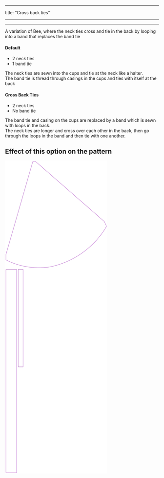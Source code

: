 - - -
title: "Cross back ties"
- - -

***

A variation of Bee, where the neck ties cross and tie in the back by looping into a band that replaces the band tie

#### Default

- 2 neck ties
- 1 band tie

The neck ties are sewn into the cups and tie at the neck like a halter.  
The band tie is thread through casings in the cups and ties with itself at the back

#### Cross Back Ties

- 2 neck ties
- No band tie

The band tie and casing on the cups are replaced by a band which is sewn with loops in the back.  
The neck ties are longer and cross over each other in the back, then go through the loops in the band and then tie with one another.

## Effect of this option on the pattern

![This image shows the effect of this option by superimposing several variants that have a different value for this option](bee_crossbackties_sample.svg "Effect of this option on the pattern")
